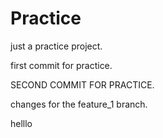 # Practice

just a practice project.

first commit for practice.

SECOND COMMIT FOR PRACTICE.

changes for the feature_1 branch.

helllo

